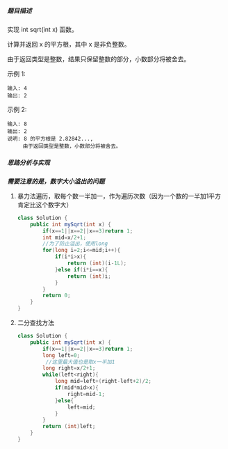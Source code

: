 ##### 题目描述

实现 int sqrt(int x) 函数。

计算并返回 x 的平方根，其中 x 是非负整数。

由于返回类型是整数，结果只保留整数的部分，小数部分将被舍去。

示例 1:

```
输入: 4
输出: 2
```

示例 2:

```
输入: 8
输出: 2
说明: 8 的平方根是 2.82842..., 
     由于返回类型是整数，小数部分将被舍去。
```

##### 思路分析与实现

***需要注意的是，数字大小溢出的问题***

1. 暴力法遍历，取每个数一半加一，作为遍历次数（因为一个数的一半加1平方肯定比这个数字大）

   ```java
   class Solution {
       public int mySqrt(int x) {
           if(x==1||x==2||x==3)return 1;
           int mid=x/2+1;
           //为了防止溢出，使用long
           for(long i=2;i<=mid;i++){
               if(i*i>x){
                   return (int)(i-1L);
               }else if(i*i==x){
                   return (int)i;
               }
           }
           return 0;
       }
   }
   ```

2. 二分查找方法

   ```java
   class Solution {
       public int mySqrt(int x) {
           if(x==1||x==2||x==3)return 1;
           long left=0;
         	//这里最大值也是取x一半加1
           long right=x/2+1;
           while(left<right){
               long mid=left+(right-left+2)/2;
               if(mid*mid>x){
                   right=mid-1;
               }else{
                   left=mid;
               }
           }
           return (int)left;
       }
   }
   ```

   